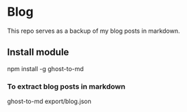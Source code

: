 # Blog
This repo serves as a backup of my blog posts in markdown.

## Install module
npm install -g ghost-to-md

### To extract blog posts in markdown
ghost-to-md export/blog.json
